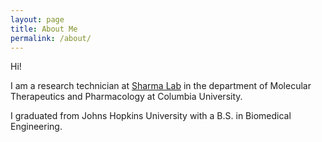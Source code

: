 ```yaml
---
layout: page
title: About Me
permalink: /about/
---
```


Hi!

I am a research technician at [Sharma Lab](https://www.nsharmalab.com) in the department
of Molecular Therapeutics and Pharmacology at Columbia University.

I graduated from Johns Hopkins University with a B.S. in Biomedical Engineering.